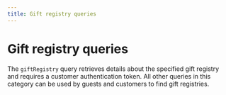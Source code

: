 ```yaml
---
title: Gift registry queries
---
```


# Gift registry queries

The `giftRegistry` query retrieves details about the specified gift registry and requires a customer authentication token. All other queries in this category can be used by guests and customers to find gift registries.
